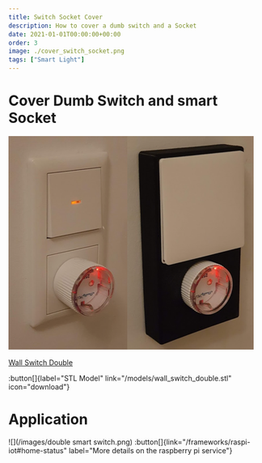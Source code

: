 ```yaml
---
title: Switch Socket Cover
description: How to cover a dumb switch and a Socket
date: 2021-01-01T00:00:00+00:00
order: 3
image: ./cover_switch_socket.png
tags: ["Smart Light"]
---
```


# Cover Dumb Switch and smart Socket

![Cover Switch Socket](./cover_switch_socket.png)

[Wall Switch Double](/models/wall_switch_double.glb)

:button[]{label="STL Model" link="/models/wall_switch_double.stl" icon="download"}

# Application

![](/images/double smart switch.png)
:button[]{link="/frameworks/raspi-iot#home-status" label="More details on the raspberry pi service"}
